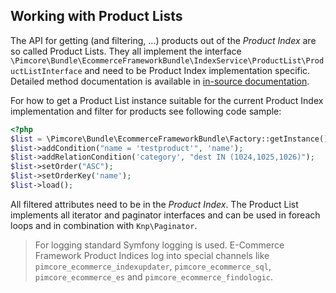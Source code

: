 ## Working with Product Lists
The API for getting (and filtering, ...) products out of the *Product Index* are so called Product Lists. They all 
implement the interface `\Pimcore\Bundle\EcommerceFrameworkBundle\IndexService\ProductList\ProductListInterface` and need to be 
Product Index implementation specific. Detailed method documentation is available in 
[in-source documentation](https://github.com/pimcore/pimcore/blob/10.5/bundles/EcommerceFrameworkBundle/IndexService/ProductList/ProductListInterface.php). 

For how to get a Product List instance suitable for the current Product Index implementation and filter for products see 
following code sample: 

```php
<?php 
$list = \Pimcore\Bundle\EcommerceFrameworkBundle\Factory::getInstance()->getIndexService()->getProductListForCurrentTenant();
$list->addCondition("name = 'testproduct'", 'name');
$list->addRelationCondition('category', "dest IN (1024,1025,1026)");
$list->setOrder("ASC");
$list->setOrderKey('name');
$list->load();
```

All filtered attributes need to be in the *Product Index*. The Product List implements all iterator and paginator 
interfaces and can be used in foreach loops and in combination with `Knp\Paginator`. 

> For logging standard Symfony logging is used. E-Commerce Framework Product Indices log into special channels like
> `pimcore_ecommerce_indexupdater`, `pimcore_ecommerce_sql`, `pimcore_ecommerce_es`
> and `pimcore_ecommerce_findologic`. 
